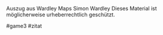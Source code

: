 Auszug aus
Wardley Maps
Simon Wardley
Dieses Material ist möglicherweise urheberrechtlich geschützt.

#game3 #zitat